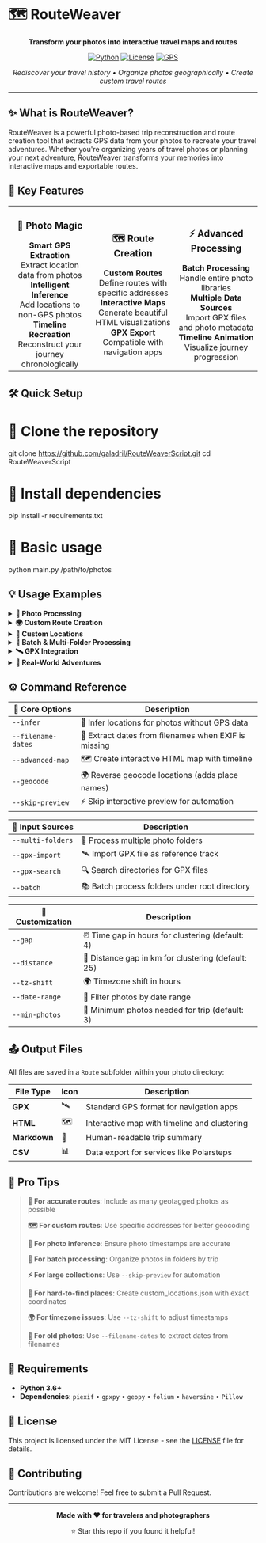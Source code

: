 ﻿# 🗺️ RouteWeaver

<div align="center">

**Transform your photos into interactive travel maps and routes**

[![Python](https://img.shields.io/badge/Python-3.6%2B-blue?style=for-the-badge&logo=python&logoColor=white)](https://python.org)
[![License](https://img.shields.io/badge/License-MIT-green?style=for-the-badge)](LICENSE)
[![GPS](https://img.shields.io/badge/GPS-Enabled-orange?style=for-the-badge&logo=location&logoColor=white)](https://github.com/yourusername/RouteWeaver)

*Rediscover your travel history • Organize photos geographically • Create custom travel routes*

</div>

---

## ✨ What is RouteWeaver?

RouteWeaver is a powerful photo-based trip reconstruction and route creation tool that extracts GPS data from your photos to recreate your travel adventures. Whether you're organizing years of travel photos or planning your next adventure, RouteWeaver transforms your memories into interactive maps and exportable routes.

## 🚀 Key Features

<table>
<tr>
<td width="33%" align="center">
<h3>📸 Photo Magic</h3>
<b>Smart GPS Extraction</b><br>
Extract location data from photos<br>
<b>Intelligent Inference</b><br>
Add locations to non-GPS photos<br>
<b>Timeline Recreation</b><br>
Reconstruct your journey chronologically
</td>
<td width="33%" align="center">
<h3>🗺️ Route Creation</h3>
<b>Custom Routes</b><br>
Define routes with specific addresses<br>
<b>Interactive Maps</b><br>
Generate beautiful HTML visualizations<br>
<b>GPX Export</b><br>
Compatible with navigation apps
</td>
<td width="33%" align="center">
<h3>⚡ Advanced Processing</h3>
<b>Batch Processing</b><br>
Handle entire photo libraries<br>
<b>Multiple Data Sources</b><br>
Import GPX files and photo metadata<br>
<b>Timeline Animation</b><br>
Visualize journey progression
</td>
</tr>
</table>

## 🛠️ Quick Setup
# 📂 Clone the repository
git clone https://github.com/galadril/RouteWeaverScript.git 
cd RouteWeaverScript

# 🐍 Install dependencies
pip install -r requirements.txt

# 🎯 Basic usage
python main.py /path/to/photos
## 💡 Usage Examples

<details>
<summary><b>📸 Photo Processing</b></summary>
# Basic photo processing
python main.py "C:\Photos\2023-Europe-Trip"

# Enhanced processing with all features
python main.py "C:\Photos\2023-Europe-Trip" --infer --filename-dates --advanced-map --geocode

# Custom output files
python main.py "C:\Photos\Trip" "custom.gpx" "summary.md" "data.csv" "map.html"
</details>

<details>
<summary><b>🌍 Custom Route Creation</b></summary>
# Simple city-to-city route
python main.py --route-cities "London, UK" "Paris, France" "Amsterdam, Netherlands"

# Route with specific dates
python main.py --route-cities "Tokyo, Japan" "Kyoto, Japan" "Osaka, Japan" \
  --route-dates 2024-03-15 2024-03-18 2024-03-21

# USA West Coast adventure
python main.py --route-cities "San Francisco, CA" "Yosemite National Park" "Las Vegas, NV" \
  --route-dates 2024-05-12 2024-05-15 2024-05-18 \
  --route-gpx-output "west_coast.gpx" --route-html-output "west_coast.html"
</details>

<details>
<summary><b>📍 Custom Locations</b></summary>

Create a `custom_locations.json` file:{
  "Monument Valley Tribal Park": [37.0042, -110.1129],
  "Secret Beach, Kauai": [22.2171, -159.3686],
  "My Favorite Restaurant": [40.7589, -73.9851]
}# Use custom locations in routes
python main.py --route-cities "San Francisco, CA" "Monument Valley Tribal Park" \
  --custom-locations-file custom_locations.json
</details>

<details>
<summary><b>📁 Batch & Multi-Folder Processing</b></summary>
# Process multiple folders
python main.py --multi-folders "C:\Photos\Trip1" "C:\Photos\Trip2" --infer

# Batch process entire photo library
python main.py --batch "C:\Photos" --batch-output "TripArchive" --infer --filename-dates

# Advanced batch processing with geocoding
python main.py --batch "C:\Photos" --geocode --skip-preview
</details>

<details>
<summary><b>🛰️ GPX Integration</b></summary>
# Import existing GPX file
python main.py "C:\Photos\Hiking-Trip" --gpx-import "route.gpx" --infer

# Search for GPX files in directories
python main.py "C:\Photos\GPS-Logs" --gpx-search "C:\GPS-Data" "C:\Downloads\GPX"

# Treat GPX as single route (no clustering)
python main.py "C:\Photos\Road-Trip" --gpx-import "route.gpx" --gpx-as-route
</details>

<details>
<summary><b>🌟 Real-World Adventures</b></summary>

**🏞️ USA National Parks Road Trip**python main.py --route-cities "Denver, CO" "Rocky Mountain National Park" \
  "Arches National Park, UT" "Zion National Park, UT" "Grand Canyon, AZ" \
  --route-dates 2024-07-01 2024-07-03 2024-07-05 2024-07-07 2024-07-09
**🏰 European City Tour**python main.py --route-cities "London, UK" "Brussels, Belgium" "Amsterdam, Netherlands" \
  "Berlin, Germany" "Prague, Czech Republic" "Vienna, Austria" \
  --route-start-date 2024-09-01
**🏝️ Southeast Asian Adventure**python main.py --route-cities "Bangkok, Thailand" "Chiang Mai, Thailand" \
  "Hanoi, Vietnam" "Siem Reap, Cambodia" --route-gpx-output "asia_trip.gpx"
</details>

## ⚙️ Command Reference

| 🎯 **Core Options** | Description |
|---------------------|-------------|
| `--infer` | 🧠 Infer locations for photos without GPS data |
| `--filename-dates` | 📅 Extract dates from filenames when EXIF is missing |
| `--advanced-map` | 🗺️ Create interactive HTML map with timeline |
| `--geocode` | 🌍 Reverse geocode locations (adds place names) |
| `--skip-preview` | ⚡ Skip interactive preview for automation |

| 📂 **Input Sources** | Description |
|----------------------|-------------|
| `--multi-folders` | 📁 Process multiple photo folders |
| `--gpx-import` | 🛰️ Import GPX file as reference track |
| `--gpx-search` | 🔍 Search directories for GPX files |
| `--batch` | 📚 Batch process folders under root directory |

| 🎨 **Customization** | Description |
|----------------------|-------------|
| `--gap` | ⏰ Time gap in hours for clustering (default: 4) |
| `--distance` | 📏 Distance gap in km for clustering (default: 25) |
| `--tz-shift` | 🌍 Timezone shift in hours |
| `--date-range` | 📅 Filter photos by date range |
| `--min-photos` | 📸 Minimum photos needed for trip (default: 3) |

## 📤 Output Files

All files are saved in a `Route` subfolder within your photo directory:

| File Type | Icon | Description |
|-----------|------|-------------|
| **GPX** | 🛰️ | Standard GPS format for navigation apps |
| **HTML** | 🗺️ | Interactive map with timeline and clustering |
| **Markdown** | 📝 | Human-readable trip summary |
| **CSV** | 📊 | Data export for services like Polarsteps |

## 💎 Pro Tips

> **🎯 For accurate routes**: Include as many geotagged photos as possible
> 
> **🗺️ For custom routes**: Use specific addresses for better geocoding
> 
> **📸 For photo inference**: Ensure photo timestamps are accurate
> 
> **📁 For batch processing**: Organize photos in folders by trip
> 
> **⚡ For large collections**: Use `--skip-preview` for automation
> 
> **📍 For hard-to-find places**: Create custom_locations.json with exact coordinates
> 
> **🌍 For timezone issues**: Use `--tz-shift` to adjust timestamps
> 
> **📅 For old photos**: Use `--filename-dates` to extract dates from filenames

## 🔧 Requirements

- **Python 3.6+**
- **Dependencies**: `piexif` • `gpxpy` • `geopy` • `folium` • `haversine` • `Pillow`

## 📄 License

This project is licensed under the MIT License - see the [LICENSE](LICENSE) file for details.

## 🤝 Contributing

Contributions are welcome! Feel free to submit a Pull Request.

---

<div align="center">

**Made with ❤️ for travelers and photographers**

⭐ Star this repo if you found it helpful!

</div>
